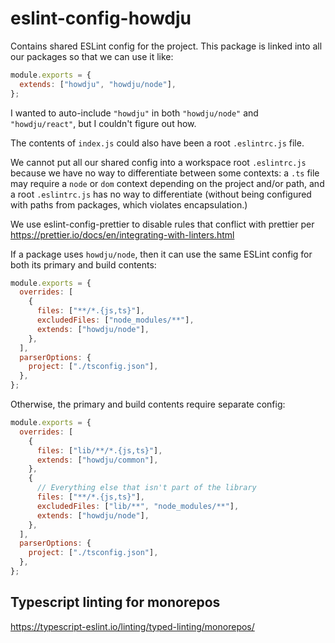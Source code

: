# eslint-config-howdju

Contains shared ESLint config for the project. This package is linked into all our packages
so that we can use it like:

```js
module.exports = {
  extends: ["howdju", "howdju/node"],
};
```

I wanted to auto-include `"howdju"` in both `"howdju/node"` and `"howdju/react"`, but I couldn't figure out how.

The contents of `index.js` could also have been a root `.eslintrc.js` file.

We cannot put all our shared config into a workspace root `.eslintrc.js` because we have no way to
differentiate between some contexts: a `.ts` file may require a `node` or `dom` context depending on
the project and/or path, and a root `.eslintrc.js` has no way to differentiate (without being
configured with paths from packages, which violates encapsulation.)

We use eslint-config-prettier to disable rules that conflict with prettier per https://prettier.io/docs/en/integrating-with-linters.html

If a package uses `howdju/node`, then it can use the same ESLint config for both its primary and
build contents:

```js
module.exports = {
  overrides: [
    {
      files: ["**/*.{js,ts}"],
      excludedFiles: ["node_modules/**"],
      extends: ["howdju/node"],
    },
  ],
  parserOptions: {
    project: ["./tsconfig.json"],
  },
};
```

Otherwise, the primary and build contents require separate config:

```js
module.exports = {
  overrides: [
    {
      files: ["lib/**/*.{js,ts}"],
      extends: ["howdju/common"],
    },
    {
      // Everything else that isn't part of the library
      files: ["**/*.{js,ts}"],
      excludedFiles: ["lib/**", "node_modules/**"],
      extends: ["howdju/node"],
    },
  ],
  parserOptions: {
    project: ["./tsconfig.json"],
  },
};
```

## Typescript linting for monorepos

https://typescript-eslint.io/linting/typed-linting/monorepos/
